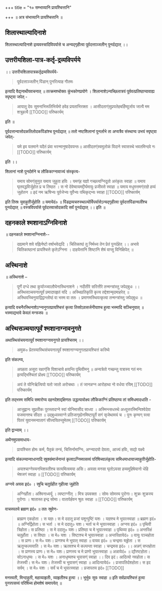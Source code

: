 +++
title = "१० सम्भाव्यानि प्रायश्चित्तानि"

+++
॥ अत्र संभाव्यानि प्रायश्चित्तानि ॥

## शिलास्थाल्यादिनाशे

शिलास्थाल्यादिनाशे द्रव्यवस्त्रादिविपर्यासे च अन्यद्गृहीत्वा पूर्वदत्ताञ्जलीन् पुनर्दद्यात् ।।

## उत्तरीयशिला-पात्र-कर्तृ-द्रव्यविपर्यये

।। उत्तरीयशिलापात्रकर्तृद्रव्यविपर्यये-

> पूर्वदत्ताञ्जलीन् पिंडान् पुनरित्याह गौतमः 

इत्यादि वैद्यनाथीयवचनात् ॥ तत्क्रमश्चोक्तः कुंभकोणप्रयोगे । शिलानाशेऽन्यच्छिलात्रयं पूर्ववत्प्रतिष्ठाप्यावाह्य स्पृष्ट्वा जपेत् -

> आयातु देवः सुमनाभिरूतिभिर्यमो हवेह प्रयताभिरक्ता । आसीदताग्ंसुप्रयतेहबर्हिष्यूर्जाय जात्यै मम शत्रुहत्यै
[[TODO]] परिष्कार्यम्

 इति ॥ 

पूर्वदत्तान्वासोदकतिलोदकपिंडांश्च पुनर्दद्यात् ॥ ततो नष्टशिलानां पुनर्लाभे ता अप्यत्रैव संस्थाप्य उभयं स्पृष्ट्वा जपेत्-

> यमे इव यतमाने यदैतं प्रंवा भरन्मानुषादेवयन्तः॥ आसीदतग्ंस्वमुलोकं विदाने स्वासस्थे भवतमिन्दवे नः 
[[TODO]] परिष्कार्यम्

इति ।। 

शिलानां नाशे पुनर्दर्शने च लौकिकाग्नावाज्यं संस्कृत्य-


> यमाय सोमग्ंसुनुत यमाय जुहुता हविः । यमग्ंह यज्ञो गच्छत्यग्निदूतो अरंकृतः स्वाहा ॥ यमाय घृतवद्धविर्जुहोत प्र च तिष्ठत । स नो देवेष्वायमद्दीर्घमायुः प्रजीवसे स्वाहा ॥ यमाय मधुमत्तमग्ंराज्ञे हव्यं जुहोतन ॥ इदं नम ऋषिभ्यः पूर्वजेभ्यः पूर्वेभ्यः पथिकृद्भ्यः स्वाहा
[[TODO]] परिष्कार्यम्

इति तिस्रः युवाहुतीर्जुहोति ॥ यमायेदं० ॥ 
पिंडद्रव्यचरुस्थाल्योर्विपर्यासेऽन्यद्गृहीत्वा पूर्वदत्तपिंडान्वलींश्च पुनर्दद्यात् ॥ वस्त्रविपर्यासे पूर्वदत्तवासोदकादि सर्वं पुनर्दद्यात् ।। इति ॥

## दहनकाले श्मशानाऽग्निविनाशे

॥ दहनकाले श्मशानाग्निनाशे--

> दह्यमाने शवे वह्निर्नष्टो वर्षाभवेद्यदि । चितिकाष्ठं तु निर्मथ्य तेन प्रेतं पुनर्दहेत् ।। अभावे चितिकाष्ठानां प्रायश्चित्ते कृतेऽग्निना । दाहयेत्तानि शिष्टानि शेषं वाप्सु विनिक्षिपेत् ॥

## अस्थिनाशे

॥ अस्थिनाशे – 

> पूर्णे दग्धे तथा कुर्याज्ज्वालौघेनास्थिनाशने । नदीतीरे सरित्तीरे तन्मन्त्रांस्तु जपेद्बुधः ।। अस्थिसञ्चयनात्पूर्वं प्रमादापहृतं यदि । अस्थिप्रतिकृतिं कृत्य तद्देशान्मृदमाहरेत् ॥ अस्थिवच्चिनुयाद्विद्वान्लोष्ठं वा भस्म वा ततः । प्रमाणमस्थिवत्कृत्वा तन्मन्त्रांस्तु जपेद्बुधः ॥ 

इत्यादि वचनैरस्थिनाशेऽग्न्यनुगतप्रायश्चित्तं कृत्वा तिस्रोऽवसर्जनीयाश्च हुत्वा भस्मादि सञ्चिनुयात् ॥ भस्माद्यभावे केवलं मन्त्रजपः ॥

## अस्थिसञ्चयात्पूर्वं श्मशानाग्नावनुगते

अथास्थिसंचयनात्पूर्वं श्मशानाग्नावनुगते प्रायश्चित्तम् ।। 

> अमुक० प्रेतस्यास्थिसंचयनात्पूर्वं श्मशानाग्न्यनुगतप्रायश्चित्तं करिष्ये 

इति संकल्प्य, 

> अपहता असुरा रक्षाग्ंसि पिशाचाये क्षयन्ति पृथिवीमनु ॥ अन्यत्रेतो गच्छन्तु यत्रास्य गतं मनः इत्यद्भिश्चितां प्रोक्ष्य 
[[TODO]] परिष्कार्यम्

> अयं ते योनिर्ऋत्वियो यतो जातो अरोचथाः । तं जानन्नग्न आरोहाथा नो वर्धया रयिम् 
[[TODO]] परिष्कार्यम्

इति तद्भस्म समिधि समारोप्य दहनदेशाद्दक्षिणतः उद्धत्यावोक्ष्य लौकिकाग्निं प्रतिष्ठाप्य तां समिधमादधाति -

> आजुह्वानः सुप्रतीकः पुरस्तादग्ने स्वां योनिमासीद साध्या । अस्मिन्त्सधस्थे अध्युत्तरस्मिन्विश्वेदेवा यजमानश्च सीदत ॥ उद्बुध्यस्वाग्ने प्रतिजागृह्येनमिष्टापूर्ते सगं सृजेथामयं च । पुनः कृण्वग् स्त्वा पितरं युवानमन्वातागं सीत्त्वयितन्तुमेतम् 
[[TODO]] परिष्कार्यम्

इति द्वाभ्याम् ।। 

अथैनमुपसमाधाय- 

> प्रायश्चित्त होमः कर्म, पैतृकं तन्त्रं, चित्तिर्नामाग्निः, अग्न्यादयो देवताः, आज्यं हविः, सद्यो यक्ष्ये 

इत्यादि संकल्प्यान्वाधानादि स्रुक्संमार्जनान्तं कृत्वाऽग्निमपसव्यं परिषिच्यालंकृत्य समिधमाधायाज्याहुतीर्जुहोति- 


> अयाश्चाग्नेस्यनभिशस्तीश्च सत्यमित्वमया असि। अयसा मनसा घृतोऽयसा हव्यमूहिषेयानो धेहि भेषजगं स्वाहा ॥
[[TODO]] परिष्कार्यम्

अग्नये अयस इदं० । स्रुचि चतुर्ग्रहीत गृहीत्वा जुहोति 


> अग्निर्होता। अश्विनाध्वर्यू । त्वष्टाग्नीत् । मित्र उपवक्ता । सोमः सोमस्य पुरोगाः। शुक्रः शुक्रस्य पुरोगाः । श्रातास्त इन्द्र सोमाः। वातापेर्हवन श्रुतः स्वाहा ॥ 
[[TODO]] परिष्कार्यम्

वाचस्पतये ब्रह्मण इदं० ॥ ततः स्रुवेण- 

> ब्राह्मण एकहोता । स यज्ञः। स मे ददातु प्रजां पशून्पुष्टिं यशः । यज्ञश्च मे भूयात्स्वाहा ॥ ब्रह्मण इदं० ॥ अग्निर्द्विहोता। स भर्ता । स मे ददातु० यशः। भर्ता च मे भूयात्स्वाहा । अग्नय इदं० ॥ पृथिवी त्रिहोता। स प्रतिष्ठा । स मे ददातु० यशः। प्रतिष्ठा च मे भूयात्स्वाहा ॥ पृथिव्या इदं० ॥ अन्तरिक्षं चतुर्होता । स विष्ठाः । स मे० यशः । विष्टाश्च मे भूयात्स्वाहा ॥ अन्तरिक्षायेदं० ॥ वायुः पञ्चहोता । स प्राणः। स मे० यशः। प्राणश्च मे भूयात् स्वाहा ॥ वायव इदं० ॥ चन्द्रमाः षढ्ढोता । स ऋतून्कल्पयाति । स मे० यशः। ऋतवश्च मे कल्पन्ता स्वाहा । चन्द्रमस इदं० ।। अन्नग्ं सप्तहोता । स प्राणस्य प्राणः। स मे० यशः। प्राणस्य च मे प्राणो भूयात्स्वाहा ॥ अन्नायेदं० ॥ द्यौरष्टहोता। सोऽनाधृष्यः । स मे० यशः । अनाधृष्यश्च भूयासग्ं स्वाहा ।। दिव इदं। आदित्यो नवहोता। स तेजस्वी। स मे० यशः। तेजस्वी च भूयासग्ं स्वाहा ॥ आदित्यायेदं० । प्रजापतिर्दशहोता। स इद सर्वम् । स मे० यशः । सर्वं च मे भूयात्स्वाहा । प्रजापतय इदं०
[[TODO]]

मनस्वती, मिन्दाहुती, महाव्याहृतीः, व्याहृतीश्च हुत्वा ।। भूर्भुवः सुवः स्वाहा ॥ इति सर्वप्रायश्चित्तं हुत्वा पुनरपसव्यं परिषिच्य होमशेषं समापयेत् ॥
